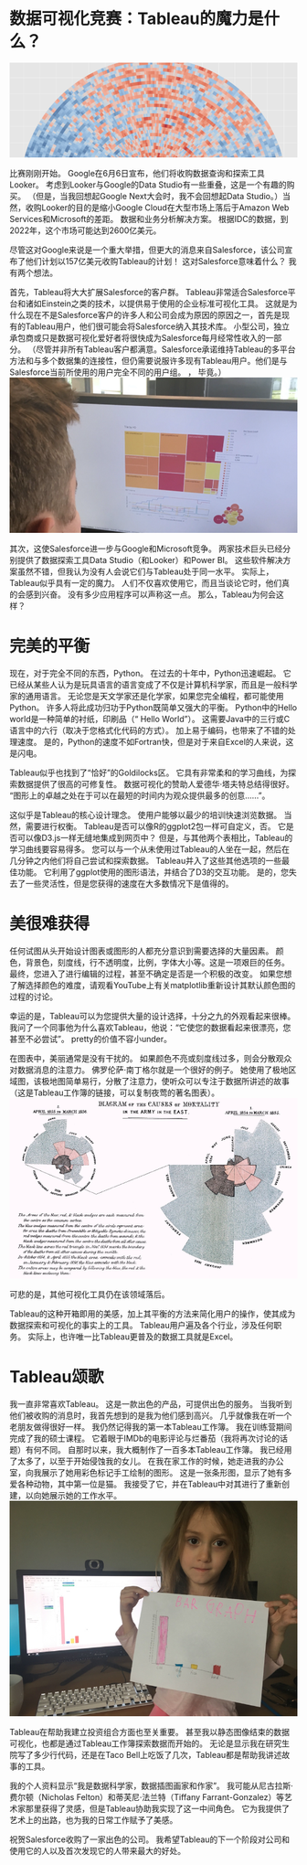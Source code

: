 # 数据可视化竞赛：Tableau的魔力是什么？
![](1*gdc2dPQWDAxIyy_7v67a1A.png)

比赛刚刚开始。 Google在6月6日宣布，他们将收购数据查询和探索工具Looker。 考虑到Looker与Google的Data Studio有一些重叠，这是一个有趣的购买。 （但是，当我回想起Google Next大会时，我不会回想起Data Studio。）当然，收购Looker的目的是缩小Google Cloud在大型市场上落后于Amazon Web Services和Microsoft的差距。 数据和业务分析解决方案。 根据IDC的数据，到2022年，这个市场可能达到2600亿美元。

尽管这对Google来说是一个重大举措，但更大的消息来自Salesforce，该公司宣布了他们计划以157亿美元收购Tableau的计划！ 这对Salesforce意味着什么？ 我有两个想法。

首先，Tableau将大大扩展Salesforce的客户群。 Tableau非常适合Salesforce平台和诸如Einstein之类的技术，以提供易于使用的企业标准可视化工具。 这就是为什么现在不是Salesforce客户的许多人和公司会成为原因的原因之一，首先是现有的Tableau用户，他们很可能会将Salesforce纳入其技术库。 小型公司，独立承包商或只是数据可视化爱好者将很快成为Salesforce每月经常性收入的一部分。 （尽管并非所有Tableau客户都满意。Salesforce承诺维持Tableau的多平台方法和与多个数据集的连接性，但仍需要说服许多现有Tableau用户。他们是与Salesforce当前所使用的用户完全不同的用户组。 ， 毕竟。）
![](1*RFQdTPJEUtKruo4KnNrTeA.png)

其次，这使Salesforce进一步与Google和Microsoft竞争。 两家技术巨头已经分别提供了数据探索工具Data Studio（和Looker）和Power BI。 这些软件解决方案虽然不错，但我认为没有人会说它们与Tableau处于同一水平。 实际上，Tableau似乎具有一定的魔力。 人们不仅喜欢使用它，而且当谈论它时，他们真的会感到兴奋。 没有多少应用程序可以声称这一点。 那么，Tableau为何会这样？
# 完美的平衡

现在，对于完全不同的东西，Python。 在过去的十年中，Python迅速崛起。 它已经从某些人认为是玩具语言的语言变成了不仅是计算机科学家，而且是一般科学家的通用语言。 无论您是天文学家还是化学家，如果您完全编程，都可能使用Python。 许多人将此成功归功于Python既简单又强大的平衡。 Python中的Hello world是一种简单的衬纸，印刷品（“ Hello World”）。 这需要Java中的三行或C语言中的六行（取决于您格式化代码的方式）。 加上易于编码，也带来了不错的处理速度。 是的，Python的速度不如Fortran快，但是对于来自Excel的人来说，这是闪电。

Tableau似乎也找到了“恰好”的Goldilocks区。 它具有非常柔和的学习曲线，为探索数据提供了很高的可修复性。 数据可视化的赞助人爱德华·塔夫特总结得很好。 “图形上的卓越之处在于可以在最短的时间内为观众提供最多的创意……”。

这似乎是Tableau的核心设计理念。 使用户能够以最少的培训快速浏览数据。 当然，需要进行权衡。 Tableau是否可以像R的ggplot2包一样可自定义，否。 它是否可以像D3.js一样无缝地集成到网页中？ 但是，与其他两个表相比，Tableau的学习曲线要容易得多。 您可以与一个从未使用过Tableau的人坐在一起，然后在几分钟之内他们将自己尝试和探索数据。 Tableau并入了这些其他选项的一些最佳功能。 它利用了ggplot使用的图形语法，并结合了D3的交互功能。 是的，您失去了一些灵活性，但是您获得的速度在大多数情况下是值得的。
# 美很难获得

任何试图从头开始设计图表或图形的人都充分意识到需要选择的大量因素。 颜色，背景色，刻度线，行不透明度，比例，字体大小等。这是一项艰巨的任务。 最终，您进入了进行编辑的过程，甚至不确定是否是一个积极的改变。 如果您想了解选择颜色的难度，请观看YouTube上有关matplotlib重新设计其默认颜色图的过程的讨论。

幸运的是，Tableau可以为您提供大量的设计选择，十分之九的外观看起来很棒。 我问了一个同事他为什么喜欢Tableau，他说：“它使您的数据看起来很漂亮，您甚至不必尝试”。 pretty的价值不容小under。

在图表中，美丽通常是没有干扰的。 如果颜色不亮或刻度线过多，则会分散观众对数据消息的注意力。 佛罗伦萨·南丁格尔就是一个很好的例子。 她使用了极地区域图，该极地图简单易行，分散了注意力，使听众可以专注于数据所讲述的故事（这是Tableau工作簿的链接，可以复制夜莺的著名图表）。
![](1*cbH7lJlARD9WO4XLhHsjOw.png)

可悲的是，其他可视化工具仍在该领域落后。

Tableau的这种开箱即用的美感，加上其平衡的方法来简化用户的操作，使其成为数据探索和可视化的事实上的工具。 Tableau用户遍及各个行业，涉及任何职务。 实际上，也许唯一比Tableau更普及的数据工具就是Excel。
# Tableau颂歌

我一直非常喜欢Tableau。 这是一款出色的产品，可提供出色的服务。 当我听到他们被收购的消息时，我首先想到的是我为他们感到高兴。 几乎就像我在听一个老朋友做得很好一样。 我仍然记得我的第一本Tableau工作簿。 我在训练营期间完成了我的硕士课程。 它着眼于IMDb的电影评论与烂番茄（我将再次讨论的话题）有何不同。 自那时以来，我大概制作了一百多本Tableau工作簿。 我已经用了太多了，以至于开始侵蚀我的女儿。 在我在家工作的时候，她走进我的办公室，向我展示了她用彩色标记手工绘制的图形。 这是一张条形图，显示了她有多爱各种动物，其中第一位是猫。 我接受了它，并在Tableau中对其进行了重新创建，以向她展示她的工作水平。
![](1*UdQAATS-tyXRzafHT3a9wA.png)

Tableau在帮助我建立投资组合方面也至关重要。 甚至我以静态图像结束的数据可视化，也都是通过Tableau工作簿探索数据而开始的。 无论是显示我在研究生院写了多少行代码，还是在Taco Bell上吃饭了几次，Tableau都是帮助我讲述故事的工具。

我的个人资料显示“我是数据科学家，数据插图画家和作家”。 我可能从尼古拉斯·费尔顿（Nicholas Felton）和蒂芙尼·法兰特（Tiffany Farrant-Gonzalez）等艺术家那里获得了灵感，但是Tableau协助我实现了这一中间角色。 它为我提供了艺术上的出路，也为我的日常工作赋予了美感。

祝贺Salesforce收购了一家出色的公司。 我希望Tableau的下一个阶段对公司和使用它的人以及首次发现它的人带来最大的好处。

